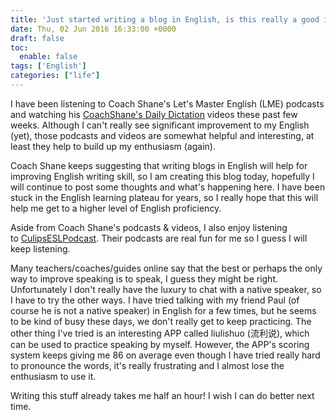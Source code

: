 ```yaml
---
title: 'Just started writing a blog in English, is this really a good idea?'
date: Thu, 02 Jun 2016 16:33:00 +0000
draft: false
toc:
  enable: false
tags: ['English']
categories: ["life"]
---
```


I have been listening to Coach Shane's Let's Master English (LME) podcasts and watching his [CoachShane's Daily Dictation](https://www.youtube.com/dailydictation) videos these past few weeks. Although I can't really see significant improvement to my English (yet), those podcasts and videos are somewhat helpful and interesting, at least they help to build up my enthusiasm (again).  
  
Coach Shane keeps suggesting that writing blogs in English will help for improving English writing skill, so I am creating this blog today, hopefully I will continue to post some thoughts and what's happening here. I have been stuck in the English learning plateau for years, so I really hope that this will help me get to a higher level of English proficiency.  
  
Aside from Coach Shane's podcasts & videos, I also enjoy listening to [CulipsESLPodcast](https://esl.culips.com/). Their podcasts are real fun for me so I guess I will keep listening.  
  
Many teachers/coaches/guides online say that the best or perhaps the only way to improve speaking is to speak, I guess they might be right. Unfortunately I don't really have the luxury to chat with a native speaker, so I have to try the other ways. I have tried talking with my friend Paul (of course he is not a native speaker) in English for a few times, but he seems to be kind of busy these days, we don't really get to keep practicing. The other thing I've tried is an interesting APP called liulishuo (流利说), which can be used to practice speaking by myself. However, the APP's scoring system keeps giving me 86 on average even though I have tried really hard to pronounce the words, it's really frustrating and I almost lose the enthusiasm to use it.  
  
Writing this stuff already takes me half an hour! I wish I can do better next time.